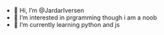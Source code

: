 - 👋 Hi, I’m @JardarIversen
- 👀 I’m interested in prgramming though i am a noob
- 🌱 I’m currently learning python and js
